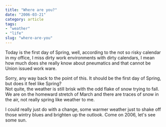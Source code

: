 ```yaml
---
title: "Where are you?"
date: "2006-03-21"
category: article
tags:
- "weather"
- "life"
slug: "where-are-you"
---
```


Today is the first day of Spring, well, according to the not so risky calendar in my office, I miss dirty work environments with dirty calendars, I mean how much does she really know about pneumatics and that cannot be Union issued work ware.

Sorry, any way back to the point of this. It should be the first day of Spring, but does it feel like Spring?  
Not quite, the weather is still brisk with the odd flake of snow trying to fall. We are on the homeward stretch of March and there are traces of snow in the air, not really spring like weather to me.

I could really just do with a change, some warmer weather just to shake off those wintry blues and brighten up the outlook. Come on 2006, let's see some sun.
